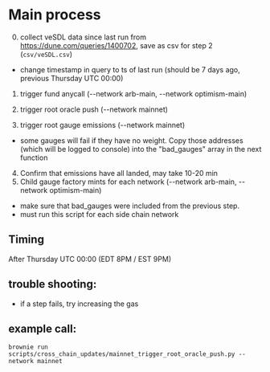# Main process

0. collect veSDL data since last run from https://dune.com/queries/1400702, save as csv for step 2 (`csv/veSDL.csv`)

- change timestamp in query to ts of last run (should be 7 days ago, previous Thursday UTC 00:00)

1. trigger fund anycall (--network arb-main, --network optimism-main)

2. trigger root oracle push (--network mainnet)

3. trigger root gauge emissions (--network mainnet)

- some gauges will fail if they have no weight. Copy those addresses (which will be logged to console) into the "bad_gauges" array in the next function

4. Confirm that emissions have all landed, may take 10-20 min
5. Child gauge factory mints for each network (--network arb-main, --network optimism-main)

- make sure that bad_gauges were included from the previous step.
- must run this script for each side chain network

## Timing

After Thursday UTC 00:00 (EDT 8PM / EST 9PM)

## trouble shooting:

- if a step fails, try increasing the gas

## example call:

`brownie run scripts/cross_chain_updates/mainnet_trigger_root_oracle_push.py --network mainnet`
